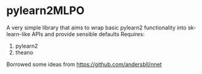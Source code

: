 pylearn2MLPO
===

A very simple library that aims to wrap basic pylearn2 functionality into sk-learn-like APIs and provide sensible defaults
Requires:

1. pylearn2
2. theano

Borrowed some ideas from https://github.com/andersbll/nnet